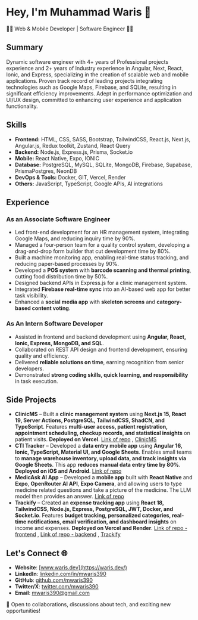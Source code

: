 # Hey, I'm Muhammad Waris 👋

**👨‍💻** Web & Mobile Developer | Software Engineer **👨‍🎓**

## Summary
Dynamic software engineer with 4+ years of Professional projects experience and 2+ years of Industry experience in Angular, Next, React, Ionic, and Express, specializing in the creation of scalable web and mobile applications. Proven track record of leading projects integrating technologies such as Google Maps, Firebase, and SQLite, resulting in significant efficiency improvements. Adept in performance optimization and UI/UX design, committed to enhancing user experience and application functionality.

## Skills
- **Frontend:** HTML, CSS, SASS, Bootstrap, TailwindCSS, React.js, Next.js, Angular.js, Redux toolkit, Zustand, React Query
- **Backend:** Node.js, Express.js, Prisma, Socket.io
- **Mobile:** React Native, Expo, IONIC
- **Database:** PostgreSQL, MySQL, SQLite, MongoDB, Firebase, Supabase, PrismaPostgres, NeonDB
- **DevOps & Tools:** Docker, GIT, Vercel, Render
- **Others:** JavaScript, TypeScript, Google APIs, AI integrations

## Experience

### **As an Associate Software Engineer**
- Led front-end development for an HR management system, integrating Google Maps, and reducing inquiry time by 90%.
- Managed a four-person team for a quality control system, developing a drag-and-drop form builder that cut development time by 80%.
- Built a machine monitoring app, enabling real-time status tracking, and reducing paper-based processes by 90%.
- Developed a **POS system** with **barcode scanning and thermal printing**, cutting food distribution time by 50%.
- Designed backend APIs in Express.js for a clinic management system.
- Integrated **Firebase real-time sync** into an AI-based web app for better task visibility.
- Enhanced a **social media app** with **skeleton screens** and **category-based content voting**.

### **As An Intern Software Developer**
- Assisted in frontend and backend development using **Angular, React, Ionic, Express, MongoDB, and SQL**.
- Collaborated on REST API design and frontend development, ensuring quality and efficiency.
- Delivered **reliable solutions on time**, earning recognition from senior developers.
- Demonstrated **strong coding skills, quick learning, and responsibility** in task execution.

## Side Projects
- **ClinicMS** – Built a **clinic management system** using **Next.js 15, React 19, Server Actions, PostgreSQL, TailwindCSS, ShadCN, and TypeScript**. Features **multi-user access, patient registration, appointment scheduling, checkup records, and statistical insights** on patient visits. **Deployed on Vercel**. [Link of repo](https://github.com/mwaris390/clinicms) , [ClinicMS](https://clinicms-puce.vercel.app/auth/login)
- **CTI Tracker** – Developed a **data entry mobile app** using **Angular 16, Ionic, TypeScript, Material UI, and Google Sheets**. Enables small teams to **manage warehouse inventory, upload data, and track insights via Google Sheets**. This app **reduces manual data entry time by 80%**. **Deployed on iOS and Android**. [Link of repo](https://github.com/mwaris390/cti-app)
- **MedicAsk AI App** – Developed a **mobile app** built with **React Native** and **Expo**, **OpenRouter AI API**, **Expo Camera**, and allowing users to type medicine related questions and take a picture of the medicine. The LLM model then provides an answer. [Link of repo](https://github.com/mwaris390/medicask)
- **Trackify** – Created an **expense tracking app** using **React 18, TailwindCSS, Node.js, Express, PostgreSQL, JWT, Docker, and Socket.io**. Features **budget tracking, personalized categories, real-time notifications, email verification, and dashboard insights** on income and expenses. **Deployed on Vercel and Render**. [Link of repo - frontend](https://github.com/mwaris390/expense-frontend) , [Link of repo - backend](https://github.com/mwaris390/expense-backend) , [Trackify](https://expense-frontend-jet.vercel.app/login)

## Let's Connect 🌐
- **Website**: [www.waris.dev](https://waris.dev/)
- **LinkedIn**: [linkedin.com/in/mwaris390](https://linkedin.com/in/mwaris390)
- **GitHub**: [github.com/mwaris390](https://github.com/mwaris390)
- **Twitter/X**: [twitter.com/mwaris390](https://twitter.com/mwaris390)
- **Email**: mwaris390@gmail.com

🚀 Open to collaborations, discussions about tech, and exciting new opportunities!

